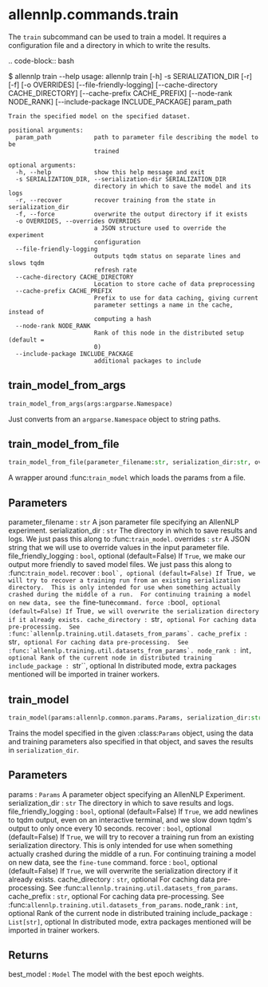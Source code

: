 # allennlp.commands.train

The ``train`` subcommand can be used to train a model.
It requires a configuration file and a directory in
which to write the results.

.. code-block:: bash

   $ allennlp train --help
    usage: allennlp train [-h] -s SERIALIZATION_DIR [-r] [-f] [-o OVERRIDES]
                          [--file-friendly-logging]
                          [--cache-directory CACHE_DIRECTORY]
                          [--cache-prefix CACHE_PREFIX] [--node-rank NODE_RANK]
                          [--include-package INCLUDE_PACKAGE]
                          param_path

    Train the specified model on the specified dataset.

    positional arguments:
      param_path            path to parameter file describing the model to be
                            trained

    optional arguments:
      -h, --help            show this help message and exit
      -s SERIALIZATION_DIR, --serialization-dir SERIALIZATION_DIR
                            directory in which to save the model and its logs
      -r, --recover         recover training from the state in serialization_dir
      -f, --force           overwrite the output directory if it exists
      -o OVERRIDES, --overrides OVERRIDES
                            a JSON structure used to override the experiment
                            configuration
      --file-friendly-logging
                            outputs tqdm status on separate lines and slows tqdm
                            refresh rate
      --cache-directory CACHE_DIRECTORY
                            Location to store cache of data preprocessing
      --cache-prefix CACHE_PREFIX
                            Prefix to use for data caching, giving current
                            parameter settings a name in the cache, instead of
                            computing a hash
      --node-rank NODE_RANK
                            Rank of this node in the distributed setup (default =
                            0)
      --include-package INCLUDE_PACKAGE
                            additional packages to include

## train_model_from_args
```python
train_model_from_args(args:argparse.Namespace)
```

Just converts from an ``argparse.Namespace`` object to string paths.

## train_model_from_file
```python
train_model_from_file(parameter_filename:str, serialization_dir:str, overrides:str='', file_friendly_logging:bool=False, recover:bool=False, force:bool=False, cache_directory:str=None, cache_prefix:str=None, node_rank:int=0, include_package:List[str]=None) -> allennlp.models.model.Model
```

A wrapper around :func:`train_model` which loads the params from a file.

Parameters
----------
parameter_filename : ``str``
    A json parameter file specifying an AllenNLP experiment.
serialization_dir : ``str``
    The directory in which to save results and logs. We just pass this along to
    :func:`train_model`.
overrides : ``str``
    A JSON string that we will use to override values in the input parameter file.
file_friendly_logging : ``bool``, optional (default=False)
    If ``True``, we make our output more friendly to saved model files.  We just pass this
    along to :func:`train_model`.
recover : ``bool`, optional (default=False)
    If ``True``, we will try to recover a training run from an existing serialization
    directory.  This is only intended for use when something actually crashed during the middle
    of a run.  For continuing training a model on new data, see the ``fine-tune`` command.
force : ``bool``, optional (default=False)
    If ``True``, we will overwrite the serialization directory if it already exists.
cache_directory : ``str``, optional
    For caching data pre-processing.  See :func:`allennlp.training.util.datasets_from_params`.
cache_prefix : ``str``, optional
    For caching data pre-processing.  See :func:`allennlp.training.util.datasets_from_params`.
node_rank : ``int``, optional
    Rank of the current node in distributed training
include_package : ``str``, optional
    In distributed mode, extra packages mentioned will be imported in trainer workers.

## train_model
```python
train_model(params:allennlp.common.params.Params, serialization_dir:str, file_friendly_logging:bool=False, recover:bool=False, force:bool=False, cache_directory:str=None, cache_prefix:str=None, node_rank:int=0, include_package:List[str]=None) -> allennlp.models.model.Model
```

Trains the model specified in the given :class:`Params` object, using the data and training
parameters also specified in that object, and saves the results in ``serialization_dir``.

Parameters
----------
params : ``Params``
    A parameter object specifying an AllenNLP Experiment.
serialization_dir : ``str``
    The directory in which to save results and logs.
file_friendly_logging : ``bool``, optional (default=False)
    If ``True``, we add newlines to tqdm output, even on an interactive terminal, and we slow
    down tqdm's output to only once every 10 seconds.
recover : ``bool``, optional (default=False)
    If ``True``, we will try to recover a training run from an existing serialization
    directory.  This is only intended for use when something actually crashed during the middle
    of a run.  For continuing training a model on new data, see the ``fine-tune`` command.
force : ``bool``, optional (default=False)
    If ``True``, we will overwrite the serialization directory if it already exists.
cache_directory : ``str``, optional
    For caching data pre-processing.  See :func:`allennlp.training.util.datasets_from_params`.
cache_prefix : ``str``, optional
    For caching data pre-processing.  See :func:`allennlp.training.util.datasets_from_params`.
node_rank : ``int``, optional
    Rank of the current node in distributed training
include_package : ``List[str]``, optional
    In distributed mode, extra packages mentioned will be imported in trainer workers.

Returns
-------
best_model : ``Model``
    The model with the best epoch weights.

